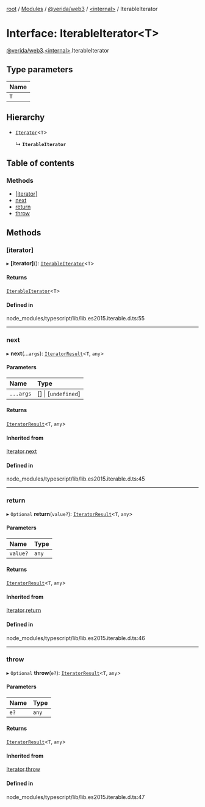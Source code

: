 [root](../README.md) / [Modules](../modules.md) / [@verida/web3](../modules/verida_web3.md) / [<internal\>](../modules/verida_web3._internal_.md) / IterableIterator

# Interface: IterableIterator<T\>

[@verida/web3](../modules/verida_web3.md).[<internal\>](../modules/verida_web3._internal_.md).IterableIterator

## Type parameters

| Name |
| :------ |
| `T` |

## Hierarchy

- [`Iterator`](verida_web3._internal_.Iterator.md)<`T`\>

  ↳ **`IterableIterator`**

## Table of contents

### Methods

- [[iterator]](verida_web3._internal_.IterableIterator.md#[iterator])
- [next](verida_web3._internal_.IterableIterator.md#next)
- [return](verida_web3._internal_.IterableIterator.md#return)
- [throw](verida_web3._internal_.IterableIterator.md#throw)

## Methods

### [iterator]

▸ **[iterator]**(): [`IterableIterator`](verida_web3._internal_.IterableIterator.md)<`T`\>

#### Returns

[`IterableIterator`](verida_web3._internal_.IterableIterator.md)<`T`\>

#### Defined in

node_modules/typescript/lib/lib.es2015.iterable.d.ts:55

___

### next

▸ **next**(...`args`): [`IteratorResult`](../modules/verida_web3._internal_.md#iteratorresult)<`T`, `any`\>

#### Parameters

| Name | Type |
| :------ | :------ |
| `...args` | [] \| [`undefined`] |

#### Returns

[`IteratorResult`](../modules/verida_web3._internal_.md#iteratorresult)<`T`, `any`\>

#### Inherited from

[Iterator](verida_web3._internal_.Iterator.md).[next](verida_web3._internal_.Iterator.md#next)

#### Defined in

node_modules/typescript/lib/lib.es2015.iterable.d.ts:45

___

### return

▸ `Optional` **return**(`value?`): [`IteratorResult`](../modules/verida_web3._internal_.md#iteratorresult)<`T`, `any`\>

#### Parameters

| Name | Type |
| :------ | :------ |
| `value?` | `any` |

#### Returns

[`IteratorResult`](../modules/verida_web3._internal_.md#iteratorresult)<`T`, `any`\>

#### Inherited from

[Iterator](verida_web3._internal_.Iterator.md).[return](verida_web3._internal_.Iterator.md#return)

#### Defined in

node_modules/typescript/lib/lib.es2015.iterable.d.ts:46

___

### throw

▸ `Optional` **throw**(`e?`): [`IteratorResult`](../modules/verida_web3._internal_.md#iteratorresult)<`T`, `any`\>

#### Parameters

| Name | Type |
| :------ | :------ |
| `e?` | `any` |

#### Returns

[`IteratorResult`](../modules/verida_web3._internal_.md#iteratorresult)<`T`, `any`\>

#### Inherited from

[Iterator](verida_web3._internal_.Iterator.md).[throw](verida_web3._internal_.Iterator.md#throw)

#### Defined in

node_modules/typescript/lib/lib.es2015.iterable.d.ts:47
